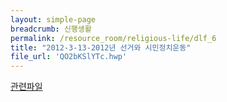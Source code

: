 ```yaml
--- 
layout: simple-page 
breadcrumb: 신행생활 
permalink: /resource_room/religious-life/dlf_6
title: "2012-3-13-2012년 선거와 시민정치운동"
file_url: 'QO2bKSlYTc.hwp'
--- 
```


[관련파일](/resource_room/religious-life/files/QO2bKSlYTc.hwp)
